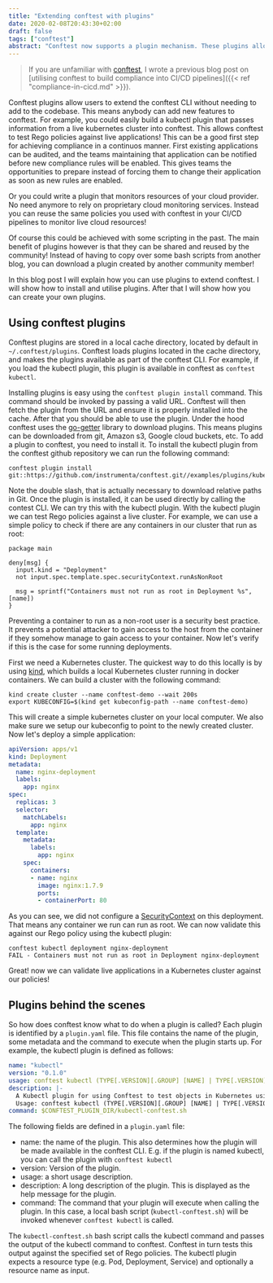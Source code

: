 ```yaml
---
title: "Extending conftest with plugins"
date: 2020-02-08T20:43:30+02:00
draft: false
tags: ["conftest"]
abstract: "Conftest now supports a plugin mechanism. These plugins allow you to extend conftest without needing to edit the codebase. In this blog post I will show you how to use conftest plugins and how to create your own."
---
```

> If you are unfamiliar with [conftest](https://github.com/instrumenta/conftest), I wrote a previous blog post on [utilising conftest to build compliance into CI/CD pipelines]({{< ref "compliance-in-cicd.md" >}}).

Conftest plugins allow users to extend the conftest CLI without needing to add to the codebase. This means anybody can add new features to conftest. For example, you could easily build a kubectl plugin that passes information from a live kubernetes cluster into conftest. This allows conftest to test Rego policies against live applications! This can be a good first step for achieving compliance in a continuos manner. First existing applications can be audited, and the teams maintaining that application can be notified before new compliance rules will be enabled. This gives teams the opportunities to prepare instead of forcing them to change their application as soon as new rules are enabled.

Or you could write a plugin that monitors resources of your cloud provider. No need anymore to rely on proprietary cloud monitoring services. Instead you can reuse the same policies you used with conftest in your CI/CD pipelines to monitor live cloud resources!

Of course this could be achieved with some scripting in the past. The main benefit of plugins however is that they can be shared and reused by the community! Instead of having to copy over some bash scripts from another blog, you can download a plugin created by another community member!

In this blog post I will explain how you can use plugins to extend conftest. I will show how to install and utilise plugins. After that I will show how you can create your own plugins.

## Using conftest plugins

Conftest plugins are stored in a local cache directory, located by default in `~/.conftest/plugins`. Conftest loads plugins located in the cache directory, and makes the plugins available as part of the conftest CLI. For example, if you load the kubectl plugin, this plugin is available in conftest as `conftest kubectl`. 

Installing plugins is easy using the `conftest plugin install` command. This command should be invoked by passing a valid URL. Conftest will then fetch the plugin from the URL and ensure it is properly installed into the cache. After that you should be able to use the plugin. Under the hood conftest uses the [go-getter](https://github.com/hashicorp/go-getter) library to download plugins. This means plugins can be downloaded from git, Amazon s3, Google cloud buckets, etc. To add a plugin to conftest, you need to install it. To install the kubectl plugin from the conftest github repository we can run the following command:

```console
conftest plugin install git::https://github.com/instrumenta/conftest.git//examples/plugins/kubectl
```

Note the double slash, that is actually necessary to download relative paths in Git. Once the plugin is installed, it can be used directly by calling the contest CLI. We can try this with the kubectl plugin. With the kubectl plugin we can test Rego policies against a live cluster. For example, we can use a simple policy to check if there are any containers in our cluster that run as root:

```rego
package main

deny[msg] {
  input.kind = "Deployment"
  not input.spec.template.spec.securityContext.runAsNonRoot

  msg = sprintf("Containers must not run as root in Deployment %s", [name])
}
```

Preventing a container to run as a non-root user is a security best practice. It prevents a potential attacker to gain access to the host from the container if they somehow manage to gain access to your container. Now let's verify if this is the case for some running deployments.

First we need a Kubernetes cluster. The quickest way to do this locally is by using [kind](https://github.com/kubernetes-sigs/kind), which builds a local Kubernetes cluster running in docker containers. We can build a cluster with the following command:

```console
kind create cluster --name conftest-demo --wait 200s
export KUBECONFIG=$(kind get kubeconfig-path --name conftest-demo)
```

This will create a simple kubernetes cluster on your local computer. We also make sure we setup our kubeconfig to point to the newly created cluster. Now let's deploy a simple application:

```yml
apiVersion: apps/v1
kind: Deployment
metadata:
  name: nginx-deployment
  labels:
    app: nginx
spec:
  replicas: 3
  selector:
    matchLabels:
      app: nginx
  template:
    metadata:
      labels:
        app: nginx
    spec:
      containers:
      - name: nginx
        image: nginx:1.7.9
        ports:
        - containerPort: 80
```

As you can see, we did not configure a [SecurityContext](https://kubernetes.io/docs/tasks/configure-pod-container/security-context/) on this deployment. That means any container we run can run as root. We can now validate this against our Rego policy using the kubectl plugin:

```console
conftest kubectl deployment nginx-deployment
FAIL - Containers must not run as root in Deployment nginx-deployment
```

Great! now we can validate live applications in a Kubernetes cluster against our policies!

## Plugins behind the scenes

So how does conftest know what to do when a plugin is called? Each plugin is identified by a `plugin.yaml` file. This file contains the name of the plugin, some metadata and the command to execute when the plugin starts up. For example, the kubectl plugin is defined as follows:

```yaml
name: "kubectl"
version: "0.1.0"
usage: conftest kubectl (TYPE[.VERSION][.GROUP] [NAME] | TYPE[.VERSION][.GROUP]/NAME).
description: |-
  A Kubectl plugin for using Conftest to test objects in Kubernetes using Open Policy Agent.
  Usage: conftest kubectl (TYPE[.VERSION][.GROUP] [NAME] | TYPE[.VERSION][.GROUP]/NAME).
command: $CONFTEST_PLUGIN_DIR/kubectl-conftest.sh
```

The following fields are defined in a `plugin.yaml` file:

- name: the name of the plugin. This also determines how the plugin will be made available in the conftest CLI. E.g. if the plugin is named kubectl, you can call the plugin with `conftest kubectl`
- version: Version of the plugin.
- usage: a short usage description.
- description: A long description of the plugin. This is displayed as the help message for the plugin.
- command: The command that your plugin will execute when calling the plugin. In this case, a local bash script (`kubectl-conftest.sh`) will be invoked whenever `conftest kubectl` is called.

The `kubectl-conftest.sh` bash script calls the kubectl command and passes the output of the kubectl command to conftest. Conftest in turn tests this output against the specified set of Rego policies. The kubectl plugin expects a resource type (e.g. Pod, Deployment, Service) and optionally a resource name as input.